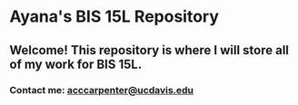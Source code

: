 # Ayana's BIS 15L Repository
## Welcome! This repository is where I will store all of my work for BIS 15L. 
### Contact me: acccarpenter@ucdavis.edu
